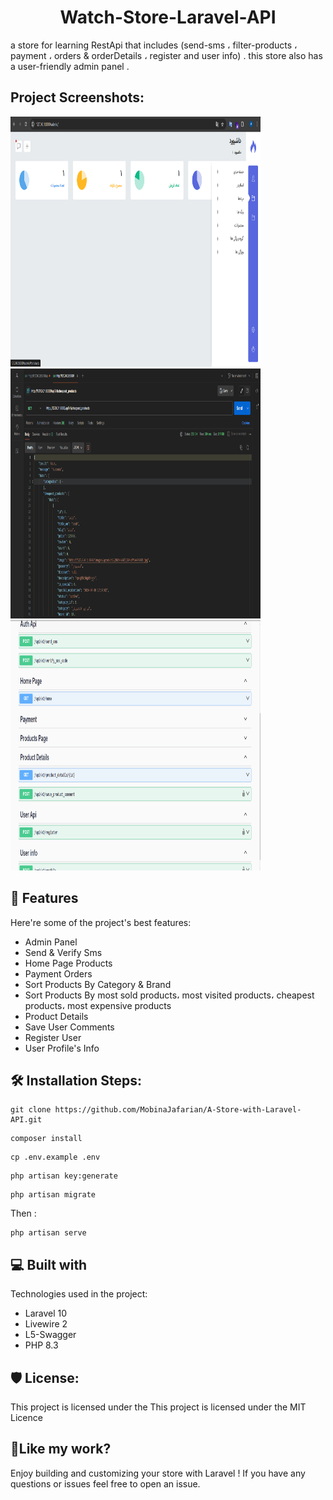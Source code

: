 <h1 align="center" id="title">Watch-Store-Laravel-API</h1>

<p id="description">a store for learning RestApi that includes (send-sms ، filter-products ، payment ، orders &amp; orderDetails ، register and user info) . this store also has a user-friendly admin panel .</p>

<h2>Project Screenshots:</h2>

<img src=".\public\screenshots\panel.png" alt="admin-panel" width="400" height="400/">
<img src=".\public\screenshots\products.png" alt="admin-panel" width="400" height="400/">
<img src=".\public\screenshots\swagger.png" alt="admin-panel" width="400" height="400/">

  
  
<h2>🧐 Features</h2>

Here're some of the project's best features:

*   Admin Panel
*   Send & Verify Sms
*   Home Page Products
*   Payment Orders
*   Sort Products By Category & Brand
*   Sort Products By most sold products، most visited products، cheapest products، most expensive products
*   Product Details
*   Save User Comments
*   Register User
*   User Profile's Info

<h2>🛠️ Installation Steps:</h2>

```
git clone https://github.com/MobinaJafarian/A-Store-with-Laravel-API.git
```

```
composer install
```

```
cp .env.example .env
```

```
php artisan key:generate
```

```
php artisan migrate
```

<p>Then :</p>

```
php artisan serve
```

  
  
<h2>💻 Built with</h2>

Technologies used in the project:

*   Laravel 10
*   Livewire 2
*   L5-Swagger
*   PHP 8.3

<h2>🛡️ License:</h2>

This project is licensed under the This project is licensed under the MIT Licence

<h2>💖Like my work?</h2>

Enjoy building and customizing your store with Laravel ! If you have any questions or issues feel free to open an issue.